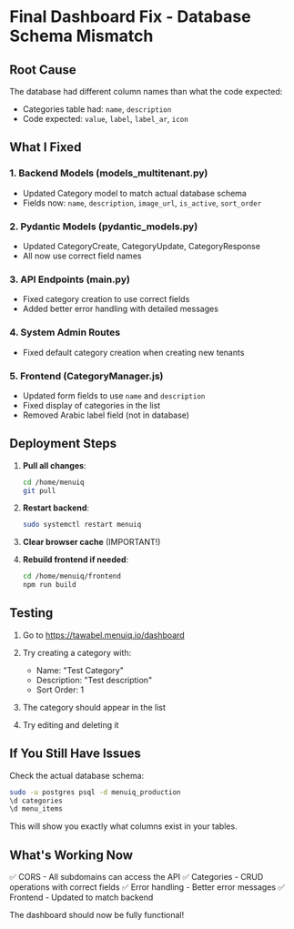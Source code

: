 # Final Dashboard Fix - Database Schema Mismatch

## Root Cause
The database had different column names than what the code expected:
- Categories table had: `name`, `description` 
- Code expected: `value`, `label`, `label_ar`, `icon`

## What I Fixed

### 1. Backend Models (models_multitenant.py)
- Updated Category model to match actual database schema
- Fields now: `name`, `description`, `image_url`, `is_active`, `sort_order`

### 2. Pydantic Models (pydantic_models.py)
- Updated CategoryCreate, CategoryUpdate, CategoryResponse
- All now use correct field names

### 3. API Endpoints (main.py)
- Fixed category creation to use correct fields
- Added better error handling with detailed messages

### 4. System Admin Routes
- Fixed default category creation when creating new tenants

### 5. Frontend (CategoryManager.js)
- Updated form fields to use `name` and `description`
- Fixed display of categories in the list
- Removed Arabic label field (not in database)

## Deployment Steps

1. **Pull all changes**:
   ```bash
   cd /home/menuiq
   git pull
   ```

2. **Restart backend**:
   ```bash
   sudo systemctl restart menuiq
   ```

3. **Clear browser cache** (IMPORTANT!)

4. **Rebuild frontend if needed**:
   ```bash
   cd /home/menuiq/frontend
   npm run build
   ```

## Testing

1. Go to https://tawabel.menuiq.io/dashboard
2. Try creating a category with:
   - Name: "Test Category"
   - Description: "Test description"
   - Sort Order: 1

3. The category should appear in the list
4. Try editing and deleting it

## If You Still Have Issues

Check the actual database schema:
```bash
sudo -u postgres psql -d menuiq_production
\d categories
\d menu_items
```

This will show you exactly what columns exist in your tables.

## What's Working Now

✅ CORS - All subdomains can access the API
✅ Categories - CRUD operations with correct fields
✅ Error handling - Better error messages
✅ Frontend - Updated to match backend

The dashboard should now be fully functional!